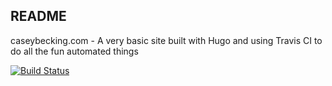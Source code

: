 ## README

caseybecking.com - A very basic site built with Hugo and using Travis CI to do all the fun automated things


[![Build Status](https://travis-ci.org/caseybecking/www_caseybecking_com.svg?branch=master)](https://travis-ci.org/caseybecking/www_caseybecking_com)